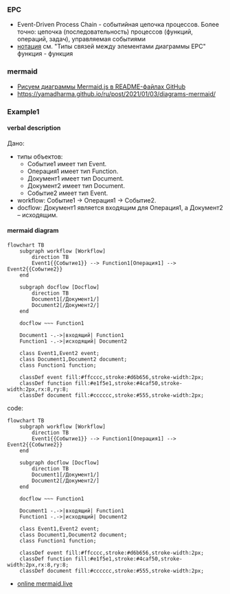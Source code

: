 ### EPC 
- Event-Driven Process Chain - событийная цепочка процессов. Более точно: цепочка (последовательность) процессов (функций, операций, задач), управляемая событиями
- [нотация](https://www.businessstudio.ru/help/docs/current/doku.php/ru/csdesign/bpmodeling/epc_notation) см. "Типы связей между элементами диаграммы EPC" функция - функция 

### mermaid
- [Рисуем диаграммы Mermaid.js в README-файлах GitHub](https://habr.com/ru/articles/652867)
- https://yamadharma.github.io/ru/post/2021/01/03/diagrams-mermaid/
### Example1
#### verbal description
Дано:
- типы объектов:
  - Событие1	имеет тип	Event. 
  - Операция1	имеет тип	Function.
  - Документ1	имеет тип	Document.
  - Документ2	имеет тип	Document.
  - Событие2	имеет тип	Event.
- workflow: Событие1 -> Операция1 -> Событие2.
- docflow: Документ1 является входящим для Операция1, а Документ2 – исходящим.

#### mermaid diagram 
``` mermaid
flowchart TB
    subgraph workflow [Workflow]
        direction TB
        Event1{{Событие1}} --> Function1[Операция1] --> Event2{{Событие2}}
    end
    
    subgraph docflow [Docflow]
        direction TB
        Document1[/Документ1/]
        Document2[/Документ2/]
    end
    
    docflow ~~~ Function1
    
    Document1 -.->|входящий| Function1
    Function1 -.->|исходящий| Document2

    class Event1,Event2 event;
    class Document1,Document2 document;
    class Function1 function;
    
    classDef event fill:#ffcccc,stroke:#d6b656,stroke-width:2px;
    classDef function fill:#e1f5e1,stroke:#4caf50,stroke-width:2px,rx:8,ry:8;
    classDef document fill:#cccccc,stroke:#555,stroke-width:2px;
```
code:
```
flowchart TB
    subgraph workflow [Workflow]
        direction TB
        Event1{{Событие1}} --> Function1[Операция1] --> Event2{{Событие2}}
    end
    
    subgraph docflow [Docflow]
        direction TB
        Document1[/Документ1/]
        Document2[/Документ2/]
    end
    
    docflow ~~~ Function1
    
    Document1 -.->|входящий| Function1
    Function1 -.->|исходящий| Document2

    class Event1,Event2 event;
    class Document1,Document2 document;
    class Function1 function;
    
    classDef event fill:#ffcccc,stroke:#d6b656,stroke-width:2px;
    classDef function fill:#e1f5e1,stroke:#4caf50,stroke-width:2px,rx:8,ry:8;
    classDef document fill:#cccccc,stroke:#555,stroke-width:2px;
```
- [online mermaid.live](https://mermaid.live/edit#pako:eNqFU8tu00AU_ZXRdOukftuZSF1AYMcOCYk4C9ceJ1ZtTzQZk5TUERSBhFh0w7pS_wAQkQLi8Qszf8T4ETd1FtyN7_Wcc-6581jDgIQYIghAlJBlMPMpA88feRmQscjPp9Sfz8CS0ItyGYxfNNmkRpQRxhQHLCZZyyvjySucMW295nf8D_8qPolrvuNbrShAr3cGnuZZRdHG_Jb_5Vvxhn8RH_hO3GiTClDR9S5dL4q6A87COukYDUlQ-xzVyX9tSlyelk7Hp_yzbPVTvOO_-Jb_Ftfa6eQYpx_j9D2uY2rvZbPZ3M97CGh7g16_d3bFv4n3Uvm7uBEf5bA_rrqstmzwO_G2y2htelnNCRJ_sWgOQ6k3FeDyMzxcb50orUBpv8oeAO8tRE02PJyoAo1wVLcAUZwk6CSKAhnKglFygdFJaJ_blt2UvWUcshnS56thR2Gv34hgLbKw1oqYgR9Z6pGIQlfIVeglcrty-2kauSB44MmyrGNDUIFTGocQMZpjBaaYpn5ZwnWp7UE2wyn2IJJpiCM_T5gHvayQtLmfvSQk3TMpyacziCI_Wcgqn4c-w6PYlzc2bf9SeXkwfUzyjEGkOYNKBKI1XEGkG3bfNnTXdAaqaTiqbSrwUqIMtz9wXMc2VUN19IFVKPB11Vbt26Zhu6btWrqh6palKRCHMSP0Wf3Yqzdf_APIGXD7)
